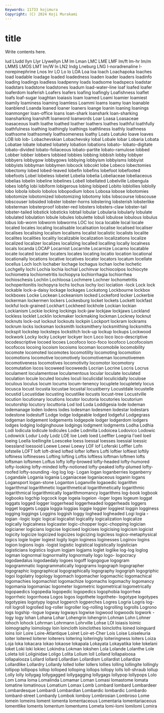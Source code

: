 ```yaml
---
Keywords: 11733 kojimura
Copyright: (C) 2024 Koji Murakami
---
```


# title

Write contents here.



lud Lludd llyn Llyr Llywellyn LM lm Lman LMC
LME LMF lm/ft lm-hr lm/m LMMS LMOS LMT lm/W ln
LN2 lndg Lneburg LNG l-noradrenaline l-norepinephrine Lnos lnr LO Lo
lo LOA Loa loa loach Loachapoka loaches load loadable loadage
loaded loadedness loaden loader loaders loadinfo loading loadings loadless loadpenny
loads loadsome loadspecs loadstar loadstars loadstone loadstones loadum load-water-line loaf
loafed loafer loaferdom loaferish Loafers loafers loafing loafingly Loafishness loaflet
loafs loaf-sugar loaghtan loaiasis loam loamed Loami loamier loamiest loamily
loaminess loaming loamless Loammi loams loamy loan loanable loanblend Loanda
loaned loaner loaners loange loanin loaning loanings loanmonger loan-office loans
loan-shark loanshark loan-sharking loansharking loanshift loanword loanwords Loar Loasa Loasaceae
loasaceous loath loathe loathed loather loathers loathes loathful loathfully loathfulness
loathing loathingly loathings loathliness loathly loathness loathsome loathsomely loathsomeness loathy
Loats Loatuko loave loaves LOB lob lob- Lobachevskian Lobachevsky lobal
Lobale lobar Lobaria Lobata Lobatae lobate lobated lobately lobation lobations
lobato- lobato-digitate lobato-divided lobato-foliaceous lobato-partite lobato-ramulose lobbed Lobber lobber lobbers
lobbied lobbies lobbing lobbish lobby lobbyer lobbyers lobbygow lobbygows lobbying
lobbyism lobbyisms lobbyist lobbyists lobbyman lobbymen lobcock lobcokt lobe Lobeco
lobectomies lobectomy lobed lobed-leaved lobefin lobefins lobefoot lobefooted lobefoots Lobel
lobeless lobelet Lobelia lobelia Lobeliaceae lobeliaceous lobelias lobelin lobeline lobelines
Lobell lobellated Lobelville Lobengula lobes lobfig lobi lobiform lobigerous lobing
lobiped Lobito loblollies loblolly lobo lobola lobolo lobolos lobopodium lobos
Lobosa lobose lobotomies lobotomize lobotomized lobotomizing lobotomy lobs lobscourse lobscouse
lobscouser lobsided lobster lobster-horns lobstering lobsterish lobsterlike lobsterman lobsterproof lobster-red
lobsters lobsters-claw lobster-tail lobster-tailed lobstick lobsticks lobtail lobular Lobularia lobularly
lobulate lobulated lobulation lobule lobules lobulette lobuli lobulose lobulous lobulus
lobus lob-worm lobworm lobworms LOC loc loca locable local locale
localed locales localing localisable localisation localise localised localiser localises localising
localism localisms localist localistic localists localite localites localities locality localizable
localization localizations localize localized localizer localizes localizing localled localling locally
localness locals locanda LOCAP Locarnist Locarnite Locarnize Locarno locatable locate
located locater locaters locates locating locatio location locational locationally locations
locative locatives locator locators locatum locellate locellus Loch loch lochaber
lochage lochagus lochan loche lochetic Lochgelly lochi Lochia lochia lochial
Lochinvar lochiocolpos lochiocyte lochiometra lochiometritis lochiopyra lochiorrhagia lochiorrhea lochioschesis Lochlin
Lochloosa Lochmere Lochner lochometritis lochoperitonitis lochopyra lochs lochus lochy loci
lociation -lock Lock lock lockable lock-a-daisy lockage lockages Lockatong Lockbourne
lockbox lockboxes Locke Lockean Lockeanism locked Lockeford locker Lockerbie lockerman
lockermen lockers Lockesburg locket lockets Lockett lockfast lockful lock-grained Lockhart
Lockheed lockhole Lockian lockian Lockianism Lockie locking lockings lock-jaw lockjaw
lockjaws Lockland lockless locklet Locklin lockmaker lockmaking lockman Lockney locknut
locknuts lock-out lockout lockouts lockpin Lockport lockram lockrams lockrum locks
locksman locksmith locksmithery locksmithing locksmiths lockspit lockstep locksteps lockstitch lock-up
lockup lockups Lockwood lockwork Locky locky Lockyer lockyer locn Loco
loco loco-descriptive locodescriptive locoed locoes Locofoco loco-foco locofoco Locofocoism locofocos
locoing locoism locoisms locoman locomobile locomobility locomote locomoted locomotes locomotility
locomoting locomotion locomotions locomotive locomotively locomotiveman locomotivemen locomotiveness locomotives locomotivity
locomotor locomotory locomutation locos locoweed locoweeds Locrian Locrine Locris Locrus
loculament loculamentose loculamentous locular loculate loculated loculation locule loculed locules
loculi loculicidal loculicidally loculose loculous loculus locum locums locum-tenency locuplete
locupletely locus locusca locust locusta locustae locustal locustberry Locustdale locustelle
locustid Locustidae locusting locustlike locusts locust-tree Locustville locution locutionary locutions
locutor locutoria locutories locutorium locutorship locutory locuttoria Lod lod Loda
Loddigesia lode lodeman lodemanage loden lodens lodes lodesman lodesmen lodestar
lodestars lodestone lodestuff Lodge lodge lodgeable lodged lodgeful Lodgegrass lodgeman
lodgement lodgements lodgepole lodger lodgerdom lodgers lodges lodging lodginghouse lodgings
lodgment lodgments Lodha Lodhia Lodi lodicula lodicule lodicules Lodie Lodmilla
Lodoicea Lodovico Lodowic Lodowick Lodur Lody Lodz LOE loe Loeb
loed Loeffler Loegria l'oeil loeil loeing Loella loellingite Loesceke loess
loessal loesses loessial loessic loessland loessoid Loewe Loewi Loewy LOF
lof Loferski Loffler Lofn lofstelle LOFT loft loft-dried lofted lofter
lofters Lofti loftier loftiest loftily loftiness loftinesses Lofting lofting Loftis
loftless loftman loftmen lofts loftsman loftsmen Loftus lofty lofty-browed lofty-headed
lofty-humored lofty-looking lofty-minded lofty-notioned lofty-peaked lofty-plumed lofty-roofed lofty-sounding -log log
log- Logan logan loganberries loganberry Logandale Logania logania Loganiaceae loganiaceous
loganin logans Logansport logan-stone Loganton Loganville logaoedic logarithm logarithmal logarithmetic
logarithmetical logarithmetically logarithmic logarithmical logarithmically logarithmomancy logarithms log-book logbook logbooks
logchip logcock loge logeia logeion -loger loges logeum loggat loggats
logged logger loggerhead loggerheaded loggerheads loggers logget loggets Loggia loggia
loggias loggie loggier loggiest loggin logginess logging loggings Loggins loggish
loggy loghead logheaded Logi logia -logian -logic logic logical logicalist
logicality logicalization logicalize logically logicalness logicaster logic-chopper logic-chopping logician logicianer
logicians logicise logicised logicises logicising logicism logicist logicity logicize logicized
logicizes logicizing logicless logico-metaphysical logics logie logier logiest logily login
loginess loginesses Loginov logins logion logions logis -logist logistic logistical
logistically logistician logisticians logistics logium logjam logjams loglet loglike log-log
loglog logman lognormal lognormality lognormally logo logo- logocracy logodaedalus logodaedaly
logoes logoff logogogue logogram logogrammatic logogrammatically logograms logograph logographer logographic
logographical logographically logography logogriph logogriphic logoi logolatry logology logomach logomacher
logomachic logomachical logomachies logomachist logomachize logomachs logomachy logomancy logomania logomaniac
logometer logometric logometrical logometrically logopaedics logopedia logopedic logopedics logophobia logorrhea
logorrheic logorrhoea Logos logos logothete logothete- logotype logotypes logotypies logotypy
logout logperch logperches Logres Logria Logris log-roll logroll logrolled log-roller
logroller log-rolling logrolling logrolls Logrono logs logship -logue logway logways
logwise logwood logwoods logwork -logy logy lohan Lohana Lohar Lohengrin
lohengrin Lohman Lohn Lohner lohoch lohock Lohrman Lohrmann Lohrville Lohse
LOI loiasis loimic loimography loimology loin loincloth loinclothes loincloths loined
loinguard loins loir Loire Loire-Atlantique Loiret Loir-et-Cher Lois Loise Loiseleuria
loiter loitered loiterer loiterers loitering loiteringly loiteringness loiters Loiza Loja
loka lokacara lokao lokaose lokapala Lokayata Lokayatika loke lokelani loket
Loki loki lokiec Lokindra Lokman lokshen Lola Lolande Lolanthe Lole
Loleta loli Loliginidae Loligo Lolita Lolium loll Lolland lollapaloosa lollapalooza
Lollard lollard Lollardian Lollardism Lollardist Lollardize Lollardlike Lollardry Lollardy lolled
loller lollers lollies lolling lollingite lollingly lollipop lollipops lollop lolloped
lolloping lollops lollopy lolls loll-shraub lollup Lolly lolly lollygag lollygagged
lollygagging lollygags lollypop lollypops Lolo Lom Loma loma Lomalinda Lomamar
Loman Lomasi lomastome lomata lomatine lomatinous Lomatium Lomax Lomb Lombard
lombard Lombardeer Lombardesque Lombardi Lombardian Lombardic lombardic Lombardo lombard-street Lombardy
Lombok lomboy Lombrosian Lombroso Lome lomein lomeins loment lomenta lomentaceous
Lomentaria lomentariaceous lomentlike loments lomentum lomentums Lometa lomi-lomi lomilomi Lomira
